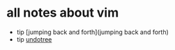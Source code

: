 # all notes about vim

- tip [jumping back and forth](jumping back and forth)
- tip [undotree](undotree)
